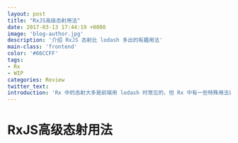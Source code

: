 ```yaml
---
layout: post
title: "RxJS高级态射用法"
date: 2017-03-13 17:44:19 +0800
image: 'blog-author.jpg'
description: '介绍 RxJS 态射比 lodash 多出的有趣用法'
main-class: 'frontend'
color: '#66CCFF'
tags:
- Rx
- WIP
categories: Review
twitter_text:
introduction: 'Rx 中的态射大多是前端用 lodash 时常见的，但 Rx 中有一些特殊用法容易令我这样的新手前端感到迷惑，就此整理'
---
```

# RxJS高级态射用法
